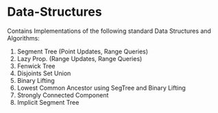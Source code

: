 # Data-Structures
Contains Implementations of the following standard Data Structures and Algorithms:
<ol>
  <li> Segment Tree (Point Updates, Range Queries) </li>
  <li> Lazy Prop. (Range Updates, Range Queries) </li> 
  <li> Fenwick Tree </li>
  <li> Disjoints Set Union </li>
  <li> Binary Lifting </li>
  <li> Lowest Common Ancestor using SegTree and Binary Lifting </li>
  <li> Strongly Connected Component </li>
  <li> Implicit Segment Tree </li>
</ol>
